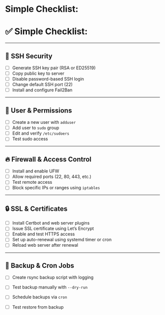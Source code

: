 # Simple Checklist:

# ✅ Simple Checklist:

---

## 🔐 SSH Security
- [ ] Generate SSH key pair (RSA or ED25519)
- [ ] Copy public key to server
- [ ] Disable password-based SSH login
- [ ] Change default SSH port (22)
- [ ] Install and configure Fail2Ban

---

## 👥 User & Permissions
- [ ] Create a new user with `adduser`
- [ ] Add user to `sudo` group
- [ ] Edit and verify `/etc/sudoers`
- [ ] Test sudo access

---

## 🔥 Firewall & Access Control
- [ ] Install and enable UFW
- [ ] Allow required ports (22, 80, 443, etc.)
- [ ] Test remote access
- [ ] Block specific IPs or ranges using `iptables`

---

## 🔒 SSL & Certificates
- [ ] Install Certbot and web server plugins
- [ ] Issue SSL certificate using Let’s Encrypt
- [ ] Enable and test HTTPS access
- [ ] Set up auto-renewal using systemd timer or cron
- [ ] Reload web server after renewal

---

## 💾 Backup & Cron Jobs
- [ ] Create rsync backup script with logging
- [ ] Test backup manually with `--dry-run`
- [ ] Schedule backups via `cron`
- [ ] Test restore from backup




